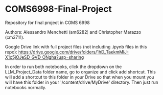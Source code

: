 # COMS6998-Final-Project
Repository for final project in COMS 6998

Authors: Alessandro Menchetti (am6282) and Christopher Marazzo (cm3711).

Google Drive link with full project files (not including .ipynb files in this repo):
https://drive.google.com/drive/folders/1hD_TaekmMlJ-X1c5jOJeSD_GVD_ONgha?usp=sharing

In order to run both notebooks, click the dropdown on the LLM_Project_Data folder name, go to organize and click add shortcut. This will add a shortcut to this folder in your Drive so that when you mount you will have this folder in your '/content/drive/MyDrive' directory.
Then just run notebooks normally.
